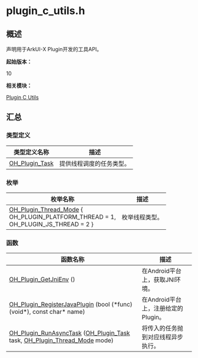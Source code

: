 # plugin_c_utils.h


## 概述

声明用于ArkUI-X Plugin开发的工具API。

**起始版本：**

10

**相关模块：**

[Plugin C Utils](_plugin_c_utils.md)


## 汇总


### 类型定义

| 类型定义名称                                                 | 描述                                |
| ------------------------------------------------------------ | ----------------------------------- |
| [OH_Plugin_Task](_plugin_c_utils.md#oh_plugin_task)          | 提供线程调度的任务类型。              |


### 枚举
| 枚举名称                                                      | 描述                                |
| ------------------------------------------------------------ | ----------------------------------- |
| [OH_Plugin_Thread_Mode](_plugin_c_utils.md#oh_plugin_thread_mode) { <br/>OH_PLUGIN_PLATFORM_THREAD = 1, <br/>OH_PLUGIN_JS_THREAD = 2 }         | 枚举线程类型。                       |


### 函数

| 函数名称                                                     | 描述                                               |
| ------------------------------------------------------------ | -------------------------------------------------- |
| [OH_Plugin_GetJniEnv](_plugin_c_utils.md#oh_plugin_getjnienv) () | 在Android平台上，获取JNI环境。      |
| [OH_Plugin_RegisterJavaPlugin](_plugin_c_utils.md#oh_plugin_registerjavaplugin) (bool (\*func)(void\*), const char\* name) | 在Android平台上，注册给定的Plugin。      |
| [OH_Plugin_RunAsyncTask](_plugin_c_utils.md#oh_plugin_runasynctask) ([OH_Plugin_Task](_plugin_c_utils.md#oh_plugin_task) task, [OH_Plugin_Thread_Mode](_plugin_c_utils.md#oh_plugin_thread_mode) mode) | 将传入的任务抛到对应线程异步执行。  |
